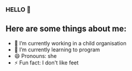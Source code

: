 ### HELLO 👋
## Here are some things about me:
- 🔭 I’m currently working in a child organisation
- 🌱 I’m currently learning to program
- 😄 Pronouns: she
- ⚡ Fun fact: I don't like feet
